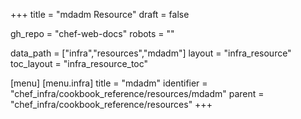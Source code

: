 +++
title = "mdadm Resource"
draft = false

gh_repo = "chef-web-docs"
robots = ""

data_path = ["infra","resources","mdadm"]
layout = "infra_resource"
toc_layout = "infra_resource_toc"


[menu]
  [menu.infra]
    title = "mdadm"
    identifier = "chef_infra/cookbook_reference/resources/mdadm"
    parent = "chef_infra/cookbook_reference/resources"
+++

<!-- The contents of this page are automatically generated from the mdadm.yaml file in the data directory. -->
<!-- To suggest a change, edit the https://github.com/chef/chef/blob/master/lib/chef/resource/mdadm.rb file
      and submit a pull request to the https://github.com/chef/chef repository. -->
